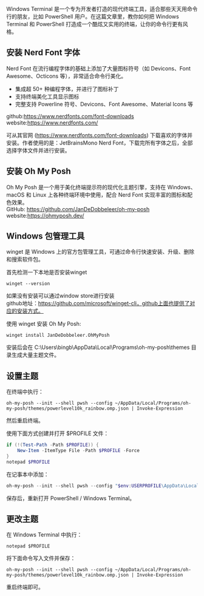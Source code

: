 Windows Terminal 是一个专为开发者打造的现代终端工具，适合那些天天用命令行的朋友，比如 PowerShell 用户。在这篇文章里，教你如何把 Windows Terminal 和 PowerShell 打造成一个酷炫又实用的终端，让你的命令行更有风格。

## 安装 Nerd Font 字体

Nerd Font 在流行编程字体的基础上添加了大量图标符号（如 Devicons、Font Awesome、Octicons 等），非常适合命令行美化。

- 集成超 50+ 种编程字体，并进行了图标补丁
- 支持终端美化工具显示图标
- 完整支持 Powerline 符号、Devicons、Font Awesome、Material Icons 等

github:https://www.nerdfonts.com/font-downloads  
website:https://www.nerdfonts.com/


可从其官网 (https://www.nerdfonts.com/font-downloads) 下载喜欢的字体并安装。作者使用的是：JetBrainsMono Nerd Font，下载完所有字体之后，全部选择字体文件并进行安装。

## 安装 Oh My Posh

Oh My Posh 是一个用于美化终端提示符的现代化主题引擎，支持在 Windows、macOS 和 Linux 上各种终端环境中使用，配合 Nerd Font 实现丰富的图标和配色效果。  
GitHub: https://github.com/JanDeDobbeleer/oh-my-posh  
website:https://ohmyposh.dev/

## Windows 包管理工具

winget 是 Windows 上的官方包管理工具，可通过命令行快速安装、升级、删除和搜索软件包。

首先检测一下本地是否安装winget

```shell
winget --version
```

如果没有安装可以通过window store进行安装  
github地址：https://github.com/microsoft/winget-cli，github上面也提供了对应的安装方式。

使用 winget 安装 Oh My Posh:

```shell
winget install JanDeDobbeleer.OhMyPosh
```

安装后会在 C:\Users\bingb\AppData\Local\Programs\oh-my-posh\themes 目录生成大量主题文件。

## 设置主题

在终端中执行：

```shell
oh-my-posh --init --shell pwsh --config ~/AppData/Local/Programs/oh-my-posh/themes/powerlevel10k_rainbow.omp.json | Invoke-Expression
```

然后重启终端。

使用下面方式创建并打开 $PROFILE 文件：

```powershell
if (!(Test-Path -Path $PROFILE)) {
    New-Item -ItemType File -Path $PROFILE -Force
}
notepad $PROFILE
```

在记事本中添加：

```powershell
oh-my-posh --init --shell pwsh --config "$env:USERPROFILE\AppData\Local\Programs\oh-my-posh\themes\jandedobbeleer.omp.json" | Invoke-Expression
```

保存后，重新打开 PowerShell / Windows Terminal。

## 更改主题

在 Windows Terminal 中执行：

```shell
notepad $PROFILE
```

将下面命令写入文件并保存：

```shell
oh-my-posh --init --shell pwsh --config ~/AppData/Local/Programs/oh-my-posh/themes/powerlevel10k_rainbow.omp.json | Invoke-Expression
```

重启终端即可。
